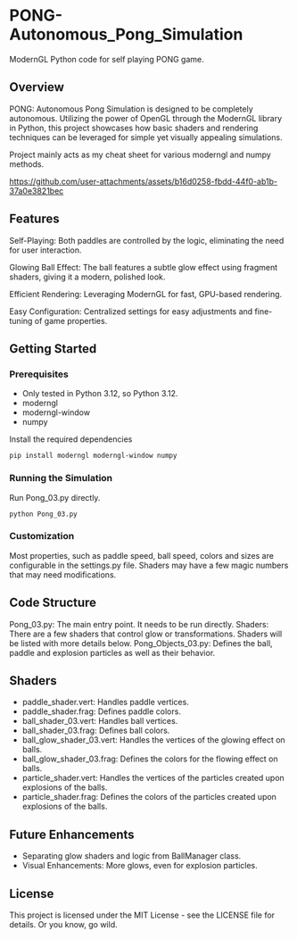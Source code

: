 # PONG-Autonomous_Pong_Simulation
ModernGL Python code for self playing PONG game. 

## Overview
PONG: Autonomous Pong Simulation is designed to be completely autonomous. Utilizing the power of OpenGL through the ModernGL library in Python, this project showcases how basic shaders and rendering techniques can be leveraged for simple yet visually appealing simulations.

Project mainly acts as my cheat sheet for various moderngl and numpy methods.


https://github.com/user-attachments/assets/b16d0258-fbdd-44f0-ab1b-37a0e3821bec


## Features
Self-Playing: Both paddles are controlled by the logic, eliminating the need for user interaction.

Glowing Ball Effect: The ball features a subtle glow effect using fragment shaders, giving it a modern, polished look.

Efficient Rendering: Leveraging ModernGL for fast, GPU-based rendering.

Easy Configuration: Centralized settings for easy adjustments and fine-tuning of game properties.

## Getting Started
### Prerequisites
- Only tested in Python 3.12, so Python 3.12.
- moderngl
- moderngl-window
- numpy

Install the required dependencies

```pip install moderngl moderngl-window numpy```

### Running the Simulation
Run Pong_03.py directly. 

```python Pong_03.py```

### Customization
Most properties, such as paddle speed, ball speed, colors and sizes are configurable in the settings.py file. 
Shaders may have a few magic numbers that may need modifications.

## Code Structure
Pong_03.py: The main entry point. It needs to be run directly.
Shaders: There are a few shaders that control glow or transformations. Shaders will be listed with more details below.
Pong_Objects_03.py: Defines the ball, paddle and explosion particles as well as their behavior.

## Shaders
- paddle_shader.vert: Handles paddle vertices.
- paddle_shader.frag: Defines paddle colors.
- ball_shader_03.vert: Handles ball vertices.
- ball_shader_03.frag: Defines ball colors.
- ball_glow_shader_03.vert: Handles the vertices of the glowing effect on balls.
- ball_glow_shader_03.frag: Defines the colors for the flowing effect on balls.
- particle_shader.vert: Handles the vertices of the particles created upon explosions of the balls.
- particle_shader.frag: Defines the colors of the particles created upon explosions of the balls.

## Future Enhancements
- Separating glow shaders and logic from BallManager class.
- Visual Enhancements: More glows, even for explosion particles.

## License
This project is licensed under the MIT License - see the LICENSE file for details.
Or you know, go wild.





















